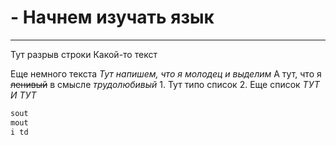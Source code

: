 # - Начнем изучать язык
---
Тут разрыв строки 
Какой-то текст

Еще немного текста 
*Тут напишем, что я молодец и выделим* 
А тут, что я ~~ленивый~~ в смысле _трудолюбивый_
1.
Тут типо список 
2. 
 Еще список 
*ТУТ*
*И ТУТ*
``` java 
sout
mout 
i td 
```

